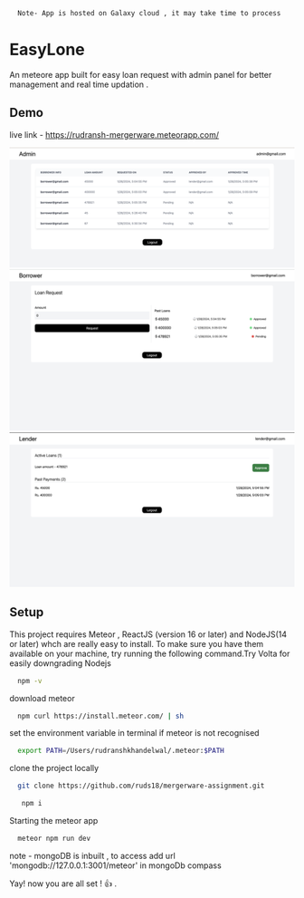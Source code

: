 ```bash
  Note- App is hosted on Galaxy cloud , it may take time to process
```
# EasyLone

An meteore app built for easy loan request with admin panel for better management and real time updation .


## Demo
live link - https://rudransh-mergerware.meteorapp.com/

![Admin](./imports/assets/admin_view.png)
![Borrower](./imports/assets/borrower_view.png)
![Lender](./imports/assets/lender_view.png)

## Setup

This project requires Meteor ,  ReactJS (version 16 or later) and NodeJS(14 or later) whch are really easy to install. To make sure you have them available on your machine, try running the following command.Try Volta for easily downgrading Nodejs

```bash
  npm -v
```

download meteor

```bash
  npm curl https://install.meteor.com/ | sh
```

set the environment variable in terminal if meteor is not recognised

```bash
  export PATH=/Users/rudranshkhandelwal/.meteor:$PATH
```

clone the project locally

```bash
  git clone https://github.com/ruds18/mergerware-assignment.git
```


```bash
   npm i 
```

Starting the meteor app

```bash
  meteor npm run dev
```


note - mongoDB is inbuilt , to access  add  url 'mongodb://127.0.0.1:3001/meteor' in mongoDb compass

Yay! now you are all set ! 👍 .

